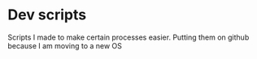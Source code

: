 # Dev scripts

Scripts I made to make certain processes easier.
Putting them on github because I am moving to a new OS
